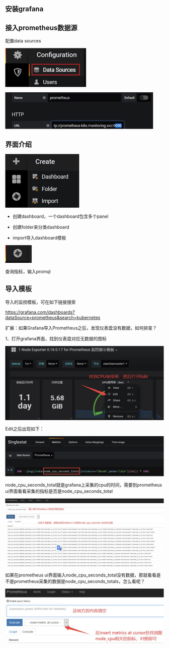 ## 安装grafana

## 接入prometheus数据源

配置data sources

![image-20220731153022664](assets/image-20220731153022664.png)

<img src="assets/image-20220731153055157.png" alt="image-20220731153055157" style="zoom:67%;" />

## 界面介绍

![image-20220731160450661](assets/image-20220731160450661.png)

- 创建dashboard，一个dashboard包含多个panel

- 创建folder来分类dashboard
- import导入dashboard模板



![image-20220731153451177](assets/image-20220731153451177.png)

查询指标，输入promql

## 导入模板

导入的监控模板，可在如下链接搜索

https://grafana.com/dashboards?dataSource=prometheus&search=kubernetes



扩展：如果Grafana导入Prometheus之后，发现仪表盘没有数据，如何排查？

1、打开grafana界面，找到仪表盘对应无数据的图标

<img src="assets/image-20230228175458716.png" alt="image-20230228175458716" style="zoom:50%;" />

Edit之后出现如下：

<img src="assets/image-20230228175644837.png" alt="image-20230228175644837" style="zoom: 67%;" />

node_cpu_seconds_total就是grafana上采集的cpu的时间，需要到prometheus ui界面看看采集的指标是否是node_cpu_seconds_total

![image-20230228175830783](assets/image-20230228175830783.png)

如果在prometheus ui界面输入node_cpu_seconds_total没有数据，那就看看是不是prometheus采集的数据是node_cpu_seconds_totals，怎么看呢？

<img src="assets/image-20230228175857123.png" alt="image-20230228175857123" style="zoom:67%;" />